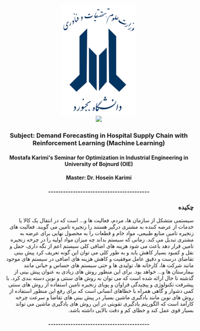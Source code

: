 <p align="center">
  <a href="https://ub.ac.ir/" target="_blank">
    <img src="https://github.com/MKarimi21/University-of-Bojnurd/blob/master/BACKEND/IMG/University_of_Bojnord_logo.png" alt="University of Bojnurd" width="200" height="291">
  </a>
  </br>
  <a href="https://github.com/MKarimi21/University-of-Bojnurd/blob/master/LICENSE" target="_blank"><img src="https://img.shields.io/badge/Licence-MIT-blue" target="_blank"></a>
</p>

<h3 align="center">Subject: Demand Forecasting in Hospital Supply Chain with Reinforcement Learning (Machine Learning) </h3> 

<h4 align="center"> Mostafa Karimi's Seminar for Optimization in Industrial Engineering in University of Bojnurd (OIE)</h4>


<h4 align="center">Master: Dr. Hosein Karimi </h4>


<h5 align="center"> ----------------------------------------- </h5>

<h3 dir="rtl">چکیده</h3>


<p dir="rtl">
سیستمی متشکل از سازمان ها، مردم، فعالیت ها و... است که در انتقال یک کالا یا خدمات از عرضه کننده به مشتری درگیر هستند را زنجیره تامین  می گویند. فعالیت های زنجیره تامین منابع طبیعی، مواد خام و قطعات را به محصول نهایی برای عرضه به مشتری تبدیل می کند. زمانی که سیستم بداند چه میزان مواد اولیه را در چرخه زنجیره تامین قرار دهد باعث می شود هزینه های اضافی کلی سیستم اعم از نگه داری، حمل و نقل و کمبود بسیار کاهش یابد و به طور کلی می توان این گونه تعریف کرد پیش بینی تقاضای درست و دقیق عامل موفقیت و کاهش هزینه های اضافی در سیستم های موجود مانند شرکت ها، کارخانه ها، تولیدی ها و حتی سیستم های حساس و حیاتی مانند بیمارستان ها و... خواهد بود. برای این منظور روش های زیادی به عنوان پیش بینی از گذشته تا حال ارائه شده است که می توان به روش های سنتی و نوین دسته بندی کرد. با پیشرفت تکنولوژی و پیچیدگی فراوان و پویای زنجیره تامین استفاده از روش های سنتی کمی دشوار و گاهی همراه با خطاهای انسانی است که برای رفع این منظور استفاده از روش های نوین مانند یادگیری ماشین  بسیار در پیش بینی های تقاضا و سرعت چرخه کارآمد است که الگوریتم یادگیری تقویتی  در این روش های یادگیری ماشین می تواند بسیار قوی  عمل کند و خطای کم و دقت بالایی داشته باشد.
</p>

<h5 align="center"> ----------------------------------------- </h5>


